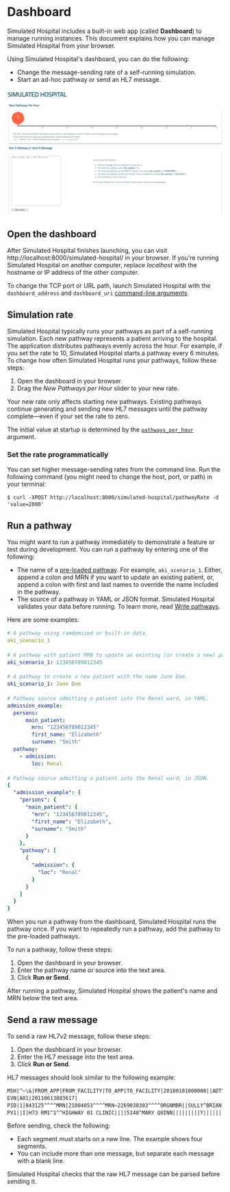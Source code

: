 # Dashboard



Simulated Hospital includes a built-in web app (called **Dashboard**) to manage
running instances. This document explains how you can manage Simulated Hospital
from your browser.

Using Simulated Hospital's dashboard, you can do the following:

*   Change the message-sending rate of a self-running simulation.
*   Start an ad-hoc pathway or send an HL7 message.

![The Simulated Hospital control panel](./images/control-panel.png)

## Open the dashboard

After Simulated Hospital finishes launching, you can visit
http://localhost:8000/simulated-hospital/ in your browser. If you're running
Simulated Hospital on another computer, replace _localhost_ with the hostname or
IP address of the other computer.

To change the TCP port or URL path, launch Simulated Hospital with the
`dashboard_address` and `dashboard_uri`
[command-line arguments](./arguments.md#dashboard).

## Simulation rate

Simulated Hospital typically runs your pathways as part of a self-running
simulation. Each new pathway represents a patient arriving to the hospital. The
application distributes pathways evenly across the hour. For example, if you set
the rate to 10, Simulated Hospital starts a pathway every 6 minutes. To change
how often Simulated Hospital runs your pathways, follow these steps:

1.  Open the dashboard in your browser.
1.  Drag the *New Pathways per Hour* slider to your new rate.

Your new rate only affects starting new pathways. Existing pathways continue
generating and sending new HL7 messages until the pathway complete—even if your
set the rate to zero.

The initial value at startup is determined by the
[`pathways_per_hour`](./arguments.md#pathways) argument.

### Set the rate programmatically

You can set higher message-sending rates from the command line. Run the
following command (you might need to change the host, port, or path) in your
terminal:

```shell
$ curl -XPOST http://localhost:8000/simulated-hospital/pathwayRate -d 'value=2000'
```

## Run a pathway

You might want to run a pathway immediately to demonstrate a feature or test
during development. You can run a pathway by entering one of the following:

*   The name of a [pre-loaded pathway](#pre-loaded-pathways). For example,
    `aki_scenario_1`. Either, append a colon and MRN if you want to update an
    existing patient, or, append a colon with first and last names to override
    the name included in the pathway.
*   The source of a pathway in YAML or JSON format. Simulated Hospital validates
    your data before running. To learn more, read
    [Write pathways](./write-pathways.md).

Here are some examples:

```yaml
# A pathway using ramdomized or built-in data.
aki_scenario_1

# A pathway with patient MRN to update an existing (or create a new) patient.
aki_scenario_1: 123456789012345

# A pathway to create a new patient with the name Jane Doe.
aki_scenario_1: Jane Doe

# Pathway source admitting a patient into the Renal ward, in YAML.
admission_example:
  persons:
      main_patient:
        mrn: "123456789012345"
        first_name: "Elizabeth"
        surname: "Smith"
  pathway:
    - admission:
        loc: Renal

# Pathway source admitting a patient into the Renal ward, in JSON.
{
  "admission_example": {
    "persons": {
      "main_patient": {
        "mrn": "123456789012345",
        "first_name": "Elizabeth",
        "surname": "Smith"
      }
    },
    "pathway": [
      {
        "admission": {
          "loc": "Renal"
        }
      }
    ]
  }
}
```

When you run a pathway from the dashboard, Simulated Hospital runs the pathway
once. If you want to repeatedly run a pathway, add the pathway to the pre-loaded
pathways.

To run a pathway, follow these steps:

1.  Open the dashboard in your browser.
1.  Enter the pathway name or source into the text area.
1.  Click **Run or Send**.

After running a pathway, Simulated Hospital shows the patient's name and MRN
below the text area.

## Send a raw message

To send a raw HL7v2 message, follow these steps:

1.  Open the dashboard in your browser.
1.  Enter the HL7 message into the text area.
1.  Click **Run or Send**.

HL7 messages should look similar to the following example:

```txt
MSH|^~\&|FROM_APP|FROM_FACILITY|TO_APP|TO_FACILITY|20180101000000||ADT^A01|20180101000000|P|2.5|
EVN|A01|20110613083617|
PID|1|843125^^^^MRN|21004053^^^^MRN~2269030303^^^^ORGNMBR||SULLY^BRIAN||19611209|M|||123 MAIN ST^^CITY^STATE^12345|
PV1||I|H73 RM1^1^^HIGHWAY 01 CLINIC||||5148^MARY QUINN|||||||||Y||||||||||||||||||||||||||||20180101000000|
```

Before sending, check the following:

*   Each segment must starts on a new line. The example shows four segments.
*   You can include more than one message, but separate each message with a
    blank line.

Simulated Hospital checks that the raw HL7 message can be parsed before sending
it.
